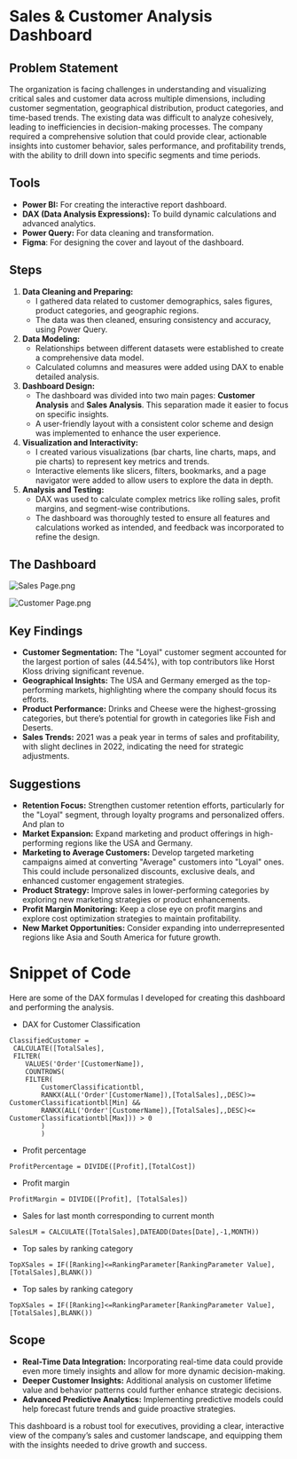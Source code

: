 # Sales & Customer Analysis Dashboard


## Problem Statement

The organization is facing challenges in understanding and visualizing critical sales and customer data across multiple dimensions, including customer segmentation, geographical distribution, product categories, and time-based trends. The existing data was difficult to analyze cohesively, leading to inefficiencies in decision-making processes. The company required a comprehensive solution that could provide clear, actionable insights into customer behavior, sales performance, and profitability trends, with the ability to drill down into specific segments and time periods.

## **Tools**

- **Power BI:** For creating the interactive report dashboard.
- **DAX (Data Analysis Expressions):** To build dynamic calculations and advanced analytics.
- **Power Query:** For data cleaning and transformation.
- **Figma**: For designing the cover and layout of the dashboard.

## **Steps**

1. **Data Cleaning and Preparing:**
    - I gathered data related to customer demographics, sales figures, product categories, and geographic regions.
    - The data was then cleaned, ensuring consistency and accuracy, using Power Query.
2. **Data Modeling:**
    - Relationships between different datasets were established to create a comprehensive data model.
    - Calculated columns and measures were added using DAX to enable detailed analysis.
3. **Dashboard Design:**
    - The dashboard was divided into two main pages: **Customer Analysis** and **Sales Analysis**. This separation made it easier to focus on specific insights.
    - A user-friendly layout with a consistent color scheme and design was implemented to enhance the user experience.
4. **Visualization and Interactivity:**
    - I created various visualizations (bar charts, line charts, maps, and pie charts) to represent key metrics and trends.
    - Interactive elements like slicers, filters, bookmarks, and a page navigator were added to allow users to explore the data in depth.
5. **Analysis and Testing:**
    - DAX was used to calculate complex metrics like rolling sales, profit margins, and segment-wise contributions.
    - The dashboard was thoroughly tested to ensure all features and calculations worked as intended, and feedback was incorporated to refine the design.

## The Dashboard

![Sales Page.png](https://prod-files-secure.s3.us-west-2.amazonaws.com/d774bcbe-f015-4aa5-b102-7b4ccde4ab34/4131783f-084e-4a7f-9727-345a8485ddee/Sales_Page.png)

![Customer Page.png](https://prod-files-secure.s3.us-west-2.amazonaws.com/d774bcbe-f015-4aa5-b102-7b4ccde4ab34/5bab5114-efec-4b4b-9e33-8beca8fdc318/Customer_Page.png)

## **Key Findings**

- **Customer Segmentation:** The "Loyal" customer segment accounted for the largest portion of sales (44.54%), with top contributors like Horst Kloss driving significant revenue.
- **Geographical Insights:** The USA and Germany emerged as the top-performing markets, highlighting where the company should focus its efforts.
- **Product Performance:** Drinks and Cheese were the highest-grossing categories, but there’s potential for growth in categories like Fish and Deserts.
- **Sales Trends:** 2021 was a peak year in terms of sales and profitability, with slight declines in 2022, indicating the need for strategic adjustments.

## **Suggestions**

- **Retention Focus:** Strengthen customer retention efforts, particularly for the "Loyal" segment, through loyalty programs and personalized offers. And plan to
- **Market Expansion:** Expand marketing and product offerings in high-performing regions like the USA and Germany.
- **Marketing to Average Customers:** Develop targeted marketing campaigns aimed at converting "Average" customers into "Loyal" ones. This could include personalized discounts, exclusive deals, and enhanced customer engagement strategies.
- **Product Strategy:** Improve sales in lower-performing categories by exploring new marketing strategies or product enhancements.
- **Profit Margin Monitoring:** Keep a close eye on profit margins and explore cost optimization strategies to maintain profitability.
- **New Market Opportunities:** Consider expanding into underrepresented regions like Asia and South America for future growth.

# Snippet of Code

Here are some of the DAX formulas I developed for creating this dashboard and performing the analysis.

- DAX for Customer Classification

```DAX
ClassifiedCustomer = 
 CALCULATE([TotalSales],
 FILTER(
    VALUES('Order'[CustomerName]),
    COUNTROWS(
    FILTER(
        CustomerClassificationtbl,
        RANKX(ALL('Order'[CustomerName]),[TotalSales],,DESC)>= CustomerClassificationtbl[Min] && 
        RANKX(ALL('Order'[CustomerName]),[TotalSales],,DESC)<= CustomerClassificationtbl[Max])) > 0
        )
        )
```

- Profit percentage

```DAX
ProfitPercentage = DIVIDE([Profit],[TotalCost])
```

- Profit margin

```DAX
ProfitMargin = DIVIDE([Profit], [TotalSales])
```

- Sales for last month corresponding to current month

```DAX
SalesLM = CALCULATE([TotalSales],DATEADD(Dates[Date],-1,MONTH))
```

- Top sales by ranking category

```DAX
TopXSales = IF([Ranking]<=RankingParameter[RankingParameter Value],[TotalSales],BLANK())
```

- Top sales by ranking category

```DAX
TopXSales = IF([Ranking]<=RankingParameter[RankingParameter Value],[TotalSales],BLANK())
```

## **Scope**

- **Real-Time Data Integration:** Incorporating real-time data could provide even more timely insights and allow for more dynamic decision-making.
- **Deeper Customer Insights:** Additional analysis on customer lifetime value and behavior patterns could further enhance strategic decisions.
- **Advanced Predictive Analytics:** Implementing predictive models could help forecast future trends and guide proactive strategies.

This dashboard is a robust tool for executives, providing a clear, interactive view of the company’s sales and customer landscape, and equipping them with the insights needed to drive growth and success.

